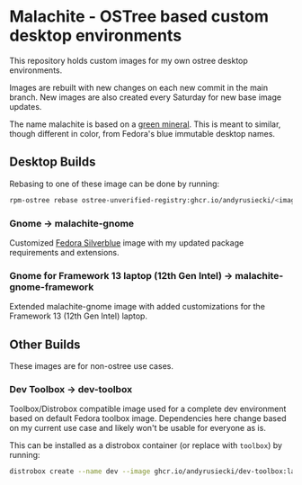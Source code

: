 # Malachite - OSTree based custom desktop environments

This repository holds custom images for my own ostree desktop environments.

Images are rebuilt with new changes on each new commit in the main branch. New images are also created every Saturday for new base image updates.

The name malachite is based on a [green mineral](https://en.wikipedia.org/wiki/Malachite). This is meant to similar, though different in color, from Fedora's blue immutable desktop names.

## Desktop Builds

Rebasing to one of these image can be done by running:
```bash
rpm-ostree rebase ostree-unverified-registry:ghcr.io/andyrusiecki/<image name>
```
### Gnome -> malachite-gnome
Customized [Fedora Silverblue](https://fedoraproject.org/silverblue/) image with my updated package requirements and extensions.

### Gnome for Framework 13 laptop (12th Gen Intel) -> malachite-gnome-framework
Extended malachite-gnome image with added customizations for the Framework 13 (12th Gen Intel) laptop.

## Other Builds

These images are for non-ostree use cases.

### Dev Toolbox -> dev-toolbox
Toolbox/Distrobox compatible image used for a complete dev environment based on default Fedora toolbox image. Dependencies here change based on my current use case and likely won't be usable for everyone as is.

This can be installed as a distrobox container (or replace with `toolbox`) by running:
```bash
distrobox create --name dev --image ghcr.io/andyrusiecki/dev-toolbox:latest
```
